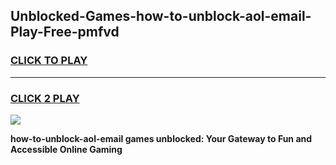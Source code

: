 
## Unblocked-Games-how-to-unblock-aol-email-Play-Free-pmfvd
<h3>
<a href="https://premium76.site?title=how-to-unblock-aol-email&ref=20M">CLICK TO PLAY</a></h3>
<hr>

<h3>
<a href="https://premium76.site?title=how-to-unblock-aol-email&ref=20M">CLICK 2 PLAY</a>
  
</h3>

<a href="https://premium76.site?title=how-to-unblock-aol-email&ref=19M"><img src="https://clearcache.store/games.png"></a>


**how-to-unblock-aol-email games unblocked: Your Gateway to Fun and Accessible Online Gaming**
